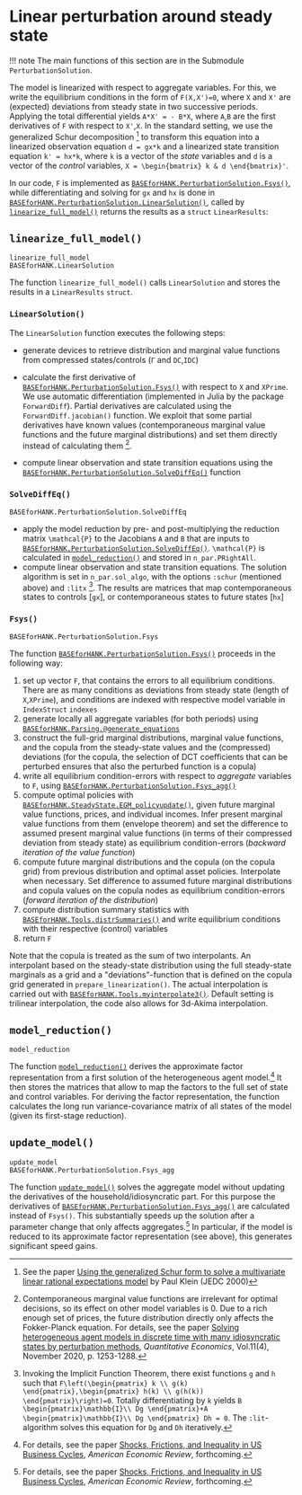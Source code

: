 # Linear perturbation around steady state

!!! note
    The main functions of this section are in the Submodule `PerturbationSolution`.

The model is linearized with respect to aggregate variables. For this,
we write the equilibrium conditions in the form of
``F(X,X')=0``, where ``X`` and ``X'`` are (expected) deviations from steady state
in two successive periods. Applying the total differential yields
``A*X' = - B*X``, where ``A``,``B`` are the first derivatives of ``F`` with respect
to ``X'``,``X``. In the standard setting, we use the generalized Schur decomposition [^Klein]
to transform this equation into a linearized observation equation ``d = gx*k`` and
a linearized state transition equation ``k' = hx*k``, where ``k`` is a vector of the
*state* variables and ``d`` is a vector of the *control* variables, ``X = \begin{bmatrix} k & d \end{bmatrix}'``.

In our code, ``F`` is implemented as [`BASEforHANK.PerturbationSolution.Fsys()`](@ref), while differentiating and
solving for ``gx`` and ``hx`` is done in [`BASEforHANK.PerturbationSolution.LinearSolution()`](@ref), called by [`linearize_full_model()`](@ref) returns the results as a `struct` `LinearResults`:

## `linearize_full_model()`
```@docs
linearize_full_model
BASEforHANK.LinearSolution
```
The function `linearize_full_model()` calls `LinearSolution` and stores the results in a `LinearResults` `struct`.

### `LinearSolution()`
The `LinearSolution` function executes the following steps:

- generate devices to retrieve distribution and marginal value functions from
    compressed states/controls (`Γ` and `DC`,`IDC`)
- calculate the first derivative of [`BASEforHANK.PerturbationSolution.Fsys()`](@ref) with respect to `X` and `XPrime`.
    We use automatic differentiation (implemented in Julia by the package `ForwardDiff`).
    Partial derivatives are calculated using the `ForwardDiff.jacobian()` function.
    We exploit that some partial derivatives have known values (contemporaneous marginal value
    functions and the future marginal distributions) and set them directly instead of calculating them [^BL].

- compute linear observation and state transition equations using the [`BASEforHANK.PerturbationSolution.SolveDiffEq()`](@ref) function

### `SolveDiffEq()`
```@docs
BASEforHANK.PerturbationSolution.SolveDiffEq
```
- apply the model reduction by pre- and post-multiplying the reduction matrix ``\mathcal{P}`` to the Jacobians `A` and `B` that are inputs to [`BASEforHANK.PerturbationSolution.SolveDiffEq()`](@ref). ``\mathcal{P}`` is calculated in [`model_reduction()`](@ref) and stored in `n_par.PRightAll`.
- compute linear observation and state transition equations. The solution algorithm is set
    in `n_par.sol_algo`, with the options `:schur` (mentioned above) and `:litx` [^lit]. The results are matrices that map contemporaneous states to controls [`gx`],
    or contemporaneous states to future states [`hx`]


### `Fsys()`
```@docs
BASEforHANK.PerturbationSolution.Fsys
```
The function [`BASEforHANK.PerturbationSolution.Fsys()`](@ref) proceeds in the following way:
1. set up vector `F`, that contains the errors to all equilibrium conditions. There are as many conditions
    as deviations from steady state (length of `X`,`XPrime`), and conditions are indexed with
    respective model variable in `IndexStruct` `indexes`
2. generate locally all aggregate variables (for both periods) using [`BASEforHANK.Parsing.@generate_equations`](@ref)
3. construct the full-grid marginal distributions, marginal value functions, and the copula
    from the steady-state values and the (compressed) deviations (for the copula, the selection of DCT
    coefficients that can be perturbed ensures that also the perturbed function is a copula)
4. write all equilibrium condition-errors with respect to *aggregate* variables to `F`, using
    [`BASEforHANK.PerturbationSolution.Fsys_agg()`](@ref)
5. compute optimal policies with [`BASEforHANK.SteadyState.EGM_policyupdate()`](@ref), given
    future marginal value functions, prices, and individual incomes. Infer present marginal
    value functions from them (envelope theorem) and set the difference to assumed present
    marginal value functions (in terms of their compressed deviation from steady state)
    as equilibrium condition-errors (*backward iteration of the value function*)
6. compute future marginal distributions and the copula (on the copula grid) from previous distribution and optimal asset policies. Interpolate when necessary. Set difference to assumed future marginal distributions and copula values on the copula nodes as equilibrium condition-errors (*forward iteration of the distribution*)
7. compute distribution summary statistics with [`BASEforHANK.Tools.distrSummaries()`](@ref) and write
    equilibrium conditions with their respective (control) variables
8. return `F`

Note that the copula is treated as the sum of two interpolants. An interpolant based on the steady-state distribution using the full steady-state marginals as a grid and a "deviations"-function that is defined on the copula grid generated in `prepare_linearization()`. The actual interpolation is carried out with [`BASEforHANK.Tools.myinterpolate3()`](@ref). Default setting is trilinear interpolation, the code also allows for 3d-Akima interpolation.

## `model_reduction()`
```@docs
model_reduction
```
The function [`model_reduction()`](@ref) derives the approximate factor representation from a first solution of the heterogeneous agent model.[^BBL] It then stores the matrices that allow to map the factors to the full set of state and control variables. For deriving the factor representation, the function calculates the long run variance-covariance matrix of all states of the model (given its first-stage reduction).


## `update_model()`
```@docs
update_model
BASEforHANK.PerturbationSolution.Fsys_agg
```
The function [`update_model()`](@ref) solves the aggregate model without updating the derivatives of the household/idiosyncratic part. For this purpose the derivatives of [`BASEforHANK.PerturbationSolution.Fsys_agg()`](@ref) are calculated instead of `Fsys()`. This substantially speeds up the solution after a parameter change that only affects aggregates.[^BBL] In particular, if the model is reduced to its approximate factor representation (see above), this generates significant speed gains.


[^Klein]:
    See the paper [Using the generalized Schur form to solve a multivariate linear rational expectations model](https://www.sciencedirect.com/science/article/pii/S0165188999000457) by Paul Klein (JEDC 2000)

[^BL]:
    Contemporaneous marginal value functions are irrelevant for optimal decisions, so
    its effect on other model variables is 0. Due to a rich enough set of prices, the future distribution
    directly only affects the Fokker-Planck equation. For details, see the paper
    [Solving heterogeneous agent models in discrete time with many idiosyncratic states by perturbation methods](https://doi.org/10.3982/QE1243), *Quantitative Economics*, Vol.11(4), November 2020, p. 1253-1288.

[^BBL]:
    For details, see the paper [Shocks, Frictions, and Inequality in US Business Cycles](https://www.benjaminborn.de/files/BBL_Inequality_Sep2023.pdf), *American Economic Review*, forthcoming.

[^lit]:
    Invoking the Implicit Function Theorem, there exist functions ``g`` and ``h`` such that
    ``F\left(\begin{pmatrix} k \\ g(k) \end{pmatrix},\begin{pmatrix} h(k) \\ g(h(k)) \end{pmatrix}\right)=0``.
    Totally differentiating by ``k`` yields ``B \begin{pmatrix}\mathbb{I}\\ Dg \end{pmatrix}+A \begin{pmatrix}\mathbb{I}\\ Dg \end{pmatrix} Dh = 0``. The `:lit`-algorithm solves this equation for ``Dg`` and ``Dh`` iteratively.
